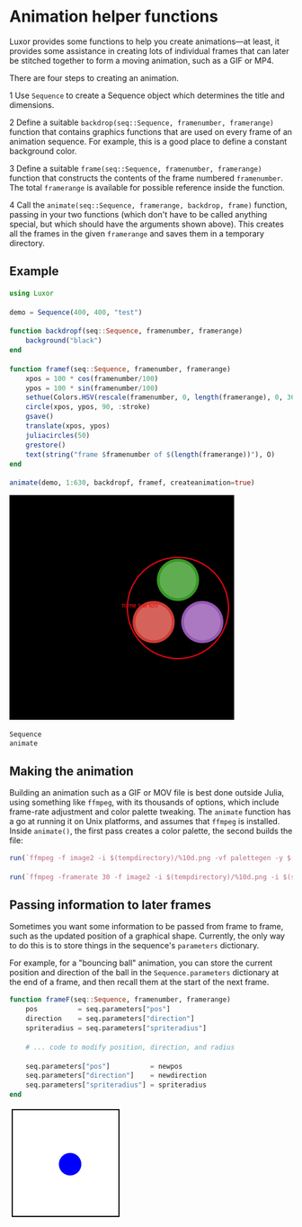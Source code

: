 # Animation helper functions

Luxor provides some functions to help you create animations—at least, it provides some assistance in creating lots of individual frames that can later be stitched together to form a moving animation, such as a GIF or MP4.

There are four steps to creating an animation.

1 Use `Sequence` to create a Sequence object which determines the title and dimensions.

2 Define a suitable `backdrop(seq::Sequence, framenumber, framerange)` function that contains graphics functions that are used on every frame of an animation sequence. For example, this is a good place to define a constant background color.

3 Define a suitable `frame(seq::Sequence, framenumber, framerange)` function that constructs the contents of the frame numbered `framenumber`. The total `framerange` is available for possible reference inside the function.

4 Call the `animate(seq::Sequence, framerange, backdrop, frame)` function, passing in your two functions (which don't have to be called anything special, but which should have the arguments shown above). This creates all the frames in the given `framerange` and saves them in a temporary directory.

## Example

```julia
using Luxor

demo = Sequence(400, 400, "test")

function backdropf(seq::Sequence, framenumber, framerange)
    background("black")
end

function framef(seq::Sequence, framenumber, framerange)
    xpos = 100 * cos(framenumber/100)
    ypos = 100 * sin(framenumber/100)
    sethue(Colors.HSV(rescale(framenumber, 0, length(framerange), 0, 360), 1, 1))
    circle(xpos, ypos, 90, :stroke)
    gsave()
    translate(xpos, ypos)
    juliacircles(50)
    grestore()
    text(string("frame $framenumber of $(length(framerange))"), O)
end

animate(demo, 1:630, backdropf, framef, createanimation=true)
```

![animation example](assets/figures/animation.gif)

```@docs
Sequence
animate
```

## Making the animation

Building an animation such as a GIF or MOV file is best done outside Julia, using something like `ffmpeg`, with its thousands of options, which include frame-rate adjustment and color palette tweaking. The `animate` function has a go at running it on Unix platforms, and assumes that `ffmpeg` is installed. Inside `animate()`, the first pass creates a color palette, the second builds the file:

```julia
run(`ffmpeg -f image2 -i $(tempdirectory)/%10d.png -vf palettegen -y $(seq.stitle)-palette.png`)

run(`ffmpeg -framerate 30 -f image2 -i $(tempdirectory)/%10d.png -i $(seq.stitle)-palette.png -lavfi paletteuse -y /tmp/$(seq.stitle).gif`)
```

## Passing information to later frames

Sometimes you want some information to be passed from frame to frame, such as the updated position of a graphical shape. Currently, the only way to do this is to store things in the sequence's `parameters` dictionary.

For example, for a "bouncing ball" animation, you can store the current position and direction of the ball in the `Sequence.parameters` dictionary at the end of a frame, and then recall them at the start of the next frame.

```julia
function frameF(seq::Sequence, framenumber, framerange)
    pos          = seq.parameters["pos"]
    direction    = seq.parameters["direction"]
    spriteradius = seq.parameters["spriteradius"]

    # ... code to modify position, direction, and radius

    seq.parameters["pos"]          = newpos
    seq.parameters["direction"]    = newdirection
    seq.parameters["spriteradius"] = spriteradius
end
```

![bouncing ball](assets/figures/bouncingball.gif)

